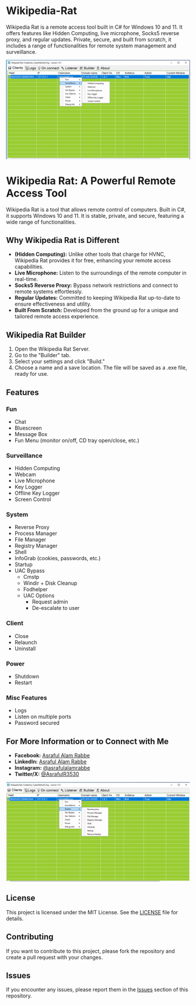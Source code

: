 
# Wikipedia-Rat
Wikipedia Rat is a remote access tool built in C# for Windows 10 and 11. It offers features like Hidden Computing, live microphone, Socks5 reverse proxy, and regular updates. Private, secure, and built from scratch, it includes a range of functionalities for remote system management and surveillance.

![Wikipedia Rat](https://raw.githubusercontent.com/bigboss821/Wikipedia-Rat/main/Wikipedia-Rat-cyberdefendx.png)

# Wikipedia Rat: A Powerful Remote Access Tool

Wikipedia Rat is a tool that allows remote control of computers. Built in C#, it supports Windows 10 and 11. It is stable, private, and secure, featuring a wide range of functionalities.

## Why Wikipedia Rat is Different

- **(Hidden Computing):** Unlike other tools that charge for HVNC, Wikipedia Rat provides it for free, enhancing your remote access capabilities.
- **Live Microphone:** Listen to the surroundings of the remote computer in real-time.
- **Socks5 Reverse Proxy:** Bypass network restrictions and connect to remote systems effortlessly.
- **Regular Updates:** Committed to keeping Wikipedia Rat up-to-date to ensure effectiveness and utility.
- **Built From Scratch:** Developed from the ground up for a unique and tailored remote access experience.

## Wikipedia Rat Builder

1. Open the Wikipedia Rat Server.
2. Go to the "Builder" tab.
3. Select your settings and click "Build."
4. Choose a name and a save location. The file will be saved as a .exe file, ready for use.

## Features

### Fun
- Chat
- Bluescreen
- Message Box
- Fun Menu (monitor on/off, CD tray open/close, etc.)

### Surveillance
- Hidden Computing
- Webcam
- Live Microphone
- Key Logger
- Offline Key Logger
- Screen Control

### System
- Reverse Proxy
- Process Manager
- File Manager
- Registry Manager
- Shell
- InfoGrab (cookies, passwords, etc.)
- Startup
- UAC Bypass
  - Cmstp
  - Windir + Disk Cleanup
  - Fodhelper
  - UAC Options
    - Request admin
    - De-escalate to user

### Client
- Close
- Relaunch
- Uninstall

### Power
- Shutdown
- Restart

### Misc Features
- Logs
- Listen on multiple ports
- Password secured

## For More Information or to Connect with Me

- **Facebook:** [Asraful Alam Rabbe](https://www.facebook.com/ra.raj.org)
- **LinkedIn:** [Asraful Alam Rabbe](https://www.linkedin.com/in/asraful-alam-rabbe-bb8a21190/)
- **Instagram:** [@asrafulalamrabbe](https://www.instagram.com/asrafulalamrabbe/)
- **Twitter/X:** [@AsrafulR3530](https://x.com/AsrafulR3530)

![Wikipedia Rat Overview](https://raw.githubusercontent.com/bigboss821/Wikipedia-Rat/main/Wikipedia-Rat-cyberdefendx2.png)

## License

This project is licensed under the MIT License. See the [LICENSE](LICENSE.md) file for details.

## Contributing

If you want to contribute to this project, please fork the repository and create a pull request with your changes.

## Issues

If you encounter any issues, please report them in the [Issues](https://github.com/yourusername/Wikipedia-Rat/issues) section of this repository.
